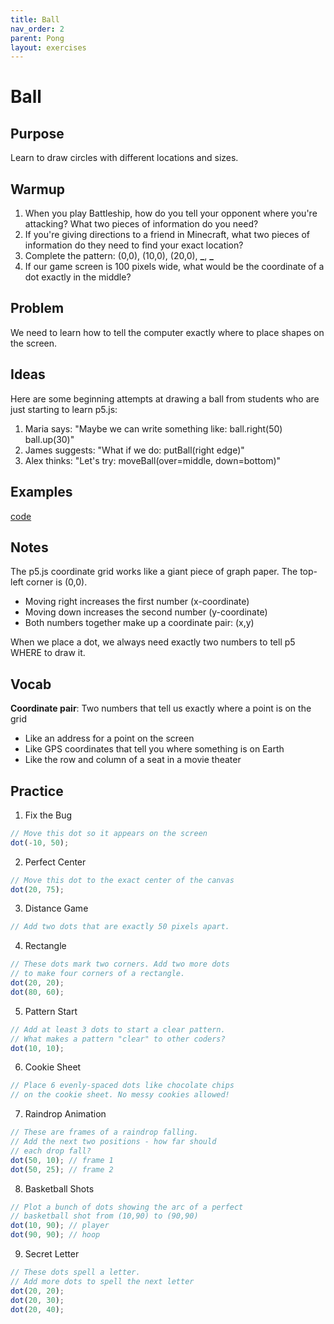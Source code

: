 ```yaml
---
title: Ball
nav_order: 2
parent: Pong
layout: exercises
---
```


# Ball

## Purpose

Learn to draw circles with different locations and sizes.

## Warmup

1. When you play Battleship, how do you tell your opponent where you're attacking? What two pieces of information do you need?
1. If you're giving directions to a friend in Minecraft, what two pieces of information do they need to find your exact location?
1. Complete the pattern: (0,0), (10,0), (20,0), **\_**, **\_**
1. If our game screen is 100 pixels wide, what would be the coordinate of a dot exactly in the middle?

## Problem

We need to learn how to tell the computer exactly where to place shapes on the screen.

## Ideas

Here are some beginning attempts at drawing a ball from students who are just starting to learn p5.js:

1. Maria says: "Maybe we can write something like: ball.right(50) ball.up(30)"
1. James suggests: "What if we do: putBall(right edge)"
1. Alex thinks: "Let's try: moveBall(over=middle, down=bottom)"

## Examples

[code](./pong/ball-code.html)

## Notes

The p5.js coordinate grid works like a giant piece of graph paper. The top-left corner is (0,0).

- Moving right increases the first number (x-coordinate)
- Moving down increases the second number (y-coordinate)
- Both numbers together make up a coordinate pair: (x,y)

When we place a dot, we always need exactly two numbers to tell p5 WHERE to draw it.

## Vocab
**Coordinate pair**: Two numbers that tell us exactly where a point is on the grid

- Like an address for a point on the screen
- Like GPS coordinates that tell you where something is on Earth
- Like the row and column of a seat in a movie theater

## Practice

1. Fix the Bug

```javascript
// Move this dot so it appears on the screen
dot(-10, 50);
```

2. Perfect Center

```javascript
// Move this dot to the exact center of the canvas
dot(20, 75);
```

3. Distance Game

```javascript
// Add two dots that are exactly 50 pixels apart.
```

4. Rectangle

```javascript
// These dots mark two corners. Add two more dots
// to make four corners of a rectangle.
dot(20, 20);
dot(80, 60);
```

5. Pattern Start

```javascript
// Add at least 3 dots to start a clear pattern.
// What makes a pattern "clear" to other coders?
dot(10, 10);
```


6. Cookie Sheet

```javascript
// Place 6 evenly-spaced dots like chocolate chips
// on the cookie sheet. No messy cookies allowed!
```

7. Raindrop Animation

```javascript
// These are frames of a raindrop falling.
// Add the next two positions - how far should
// each drop fall?
dot(50, 10); // frame 1
dot(50, 25); // frame 2
```

8. Basketball Shots

```javascript
// Plot a bunch of dots showing the arc of a perfect
// basketball shot from (10,90) to (90,90)
dot(10, 90); // player
dot(90, 90); // hoop
```

9. Secret Letter

```javascript
// These dots spell a letter.
// Add more dots to spell the next letter
dot(20, 20);
dot(20, 30);
dot(20, 40);
```
